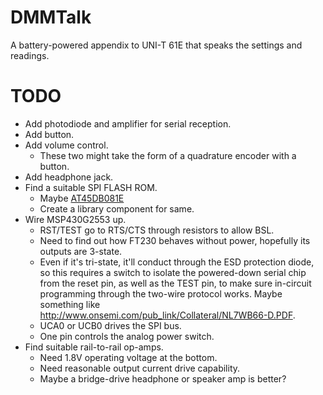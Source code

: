 # DMMTalk

A battery-powered appendix to UNI-T 61E that speaks the settings and readings.

# TODO

* Add photodiode and amplifier for serial reception.
* Add button.
* Add volume control.
  * These two might take the form of a quadrature encoder with a button.
* Add headphone jack.
* Find a suitable SPI FLASH ROM.
  * Maybe [AT45DB081E
](http://www.adestotech.com/wp-content/uploads/DS-45DB081E_028.pdf)
  * Create a library component for same.
* Wire MSP430G2553 up.
  * RST/TEST go to RTS/CTS through resistors to allow BSL.
  * Need to find out how FT230 behaves without power, hopefully its outputs are
    3-state.
  * Even if it's tri-state, it'll conduct through the ESD protection diode, so
    this requires a switch to isolate the powered-down serial chip from
    the reset pin, as well as the TEST pin, to make sure in-circuit programming
    through the two-wire protocol works. Maybe something like
    http://www.onsemi.com/pub_link/Collateral/NL7WB66-D.PDF.
  * UCA0 or UCB0 drives the SPI bus.
  * One pin controls the analog power switch.
* Find suitable rail-to-rail op-amps.
  * Need 1.8V operating voltage at the bottom.
  * Need reasonable output current drive capability.
  * Maybe a bridge-drive headphone or speaker amp is better?
